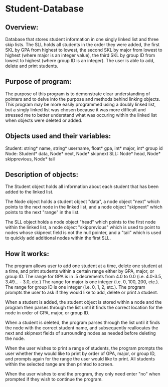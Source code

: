 # Student-Database
Overview:
---------------------------------------------------------------------------------------------------------------------------------------
Database that stores student information in one singly linked list and three skip lists. The SLL holds all students in the order they were added, the first SKL by GPA from highest to lowest, the second SKL by major from lowest to highest (where major is an integer value), the third SKL by group ID from lowest to highest (where group ID is an integer). The user is able to add, delete and print students.

Purpose of program:
---------------------------------------------------------------------------------------------------------------------------------------
The purpose of this program is to demonstrate clear understanding of pointers and to delve into the purpose and methods behind linking objects. This program may be more easily programmed using a doubly linked list, but a singly linked list was chosen because it was more difficult and stressed me to better understand what was occuring within the linked list when objects were deleted or added.

Objects used and their variables:
---------------------------------------------------------------------------------------------------------------------------------------
Student:  string* name, string* username, float* gpa, int* major, int* group id
Node:     Student* data, Node* next, Node* skipnext
SLL:      Node* head, Node* skipprevious, Node* tail

Description of objects:
---------------------------------------------------------------------------------------------------------------------------------------
The Student object holds all information about each student that has been added to the linked list.

The Node object holds a student object "data", a node object "next" which points to the next node in the linked list, and a node object "skipnext" which points to the next "range" in the list.

The SLL object holds a node object "head" which points to the first node within the linked list, a node object "skipprevious" which is used to point to nodes whose skipnext field is not the null pointer, and a "tail" which is used to quickly add additional nodes within the first SLL.

How it works:
---------------------------------------------------------------------------------------------------------------------------------------
The program allows user to add one student at a time, delete one student at a time, and print students within a certain range either by GPA, major, or group ID.  The range for GPA is in .5 decrements from 4.0 to 0.0 (i.e. 4.0-3.5, 3.49... - 3.0, etc.)  The range for major is one integer (i.e. 0, 100, 200, etc.). The range for group ID is one integer (i.e. 0, 1, 2, etc.).  The program prompts the user to ask if they would like to add, delete or print a student.  

When a student is added, the student object is stored within a node and the program then parses through the list until it finds the correct location for the node in order of GPA, major, or group ID. 

When a student is deleted, the program parses through the list until it finds the node with the correct student name, and subsequently reallocates the next and skipnext fields of surrounding nodes as needed before deleting the node.  

When the user wishes to print a range of students, the program prompts the user whether they would like to print by order of GPA, major, or group ID, and prompts again for the range the user would like to print.  All students within the selected range are then printed to screen.

When the user wishes to end the program, they only need enter "no" when prompted if they wish to continue the program.
